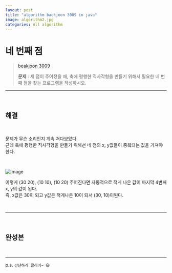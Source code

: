 ```yaml
---  
layout: post  
title: "algorithm baekjoon 3009 in java"  
image: algorithm2.jpg  
categories: All algorithm  
---  
```


# 네 번째 점  

> [beakjoon 3009](https://www.acmicpc.net/problem/3009)  
>   
> **문제** : 세 점이 주어졌을 때, 축에 평행한 직사각형을 만들기 위해서 필요한 네 번째 점을 찾는 프로그램을 작성하시오.  

---  

<br>  

## 해결  

<br>  

문제가 무슨 소리인지 계속 쳐다보았다.  
근데 축에 평행한 직사각형을 만들기 위해선 네 점의 x, y값들이 중복되는 값을 가져야한다.  

<br>  

![image](https://user-images.githubusercontent.com/103972967/173857207-718dc6ea-8c2a-4f04-9aaa-9d5798d882cf.png)  

이렇게 (30 20), (10 10), (10 20) 주어진다면 자동적으로 적게 나온 값이 마지막 4번째 x, y의 값이 된다.  
즉, x값은 30이 되고 y값은 적게나온 10이 되서 (30, 10)이된다.  

<br>  

---  

<br>  

## 완성본  

<br>  

<script src="https://gist.github.com/nnlog/4922cd8bb33ad9d35f66bd9e3d5b14ae.js"></script>  

---   

p.s. `간단하게 클리어~ 😃`  